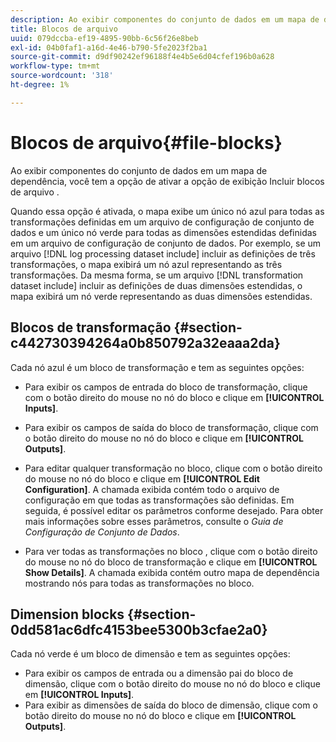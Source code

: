 ```yaml
---
description: Ao exibir componentes do conjunto de dados em um mapa de dependência, você tem a opção de ativar a opção de exibição Incluir blocos de arquivo .
title: Blocos de arquivo
uuid: 079dccba-ef19-4895-90bb-6c56f26e8beb
exl-id: 04b0faf1-a16d-4e46-b790-5fe2023f2ba1
source-git-commit: d9df90242ef96188f4e4b5e6d04cfef196b0a628
workflow-type: tm+mt
source-wordcount: '318'
ht-degree: 1%

---
```


# Blocos de arquivo{#file-blocks}

Ao exibir componentes do conjunto de dados em um mapa de dependência, você tem a opção de ativar a opção de exibição Incluir blocos de arquivo .

Quando essa opção é ativada, o mapa exibe um único nó azul para todas as transformações definidas em um arquivo de configuração de conjunto de dados e um único nó verde para todas as dimensões estendidas definidas em um arquivo de configuração de conjunto de dados. Por exemplo, se um arquivo [!DNL log processing dataset include] incluir as definições de três transformações, o mapa exibirá um nó azul representando as três transformações. Da mesma forma, se um arquivo [!DNL transformation dataset include] incluir as definições de duas dimensões estendidas, o mapa exibirá um nó verde representando as duas dimensões estendidas.

## Blocos de transformação {#section-c442730394264a0b850792a32eaaa2da}

Cada nó azul é um bloco de transformação e tem as seguintes opções:

* Para exibir os campos de entrada do bloco de transformação, clique com o botão direito do mouse no nó do bloco e clique em **[!UICONTROL Inputs]**.
* Para exibir os campos de saída do bloco de transformação, clique com o botão direito do mouse no nó do bloco e clique em **[!UICONTROL Outputs]**.
* Para editar qualquer transformação no bloco, clique com o botão direito do mouse no nó do bloco e clique em **[!UICONTROL Edit Configuration]**. A chamada exibida contém todo o arquivo de configuração em que todas as transformações são definidas. Em seguida, é possível editar os parâmetros conforme desejado. Para obter mais informações sobre esses parâmetros, consulte o *Guia de Configuração de Conjunto de Dados*.

* Para ver todas as transformações no bloco , clique com o botão direito do mouse no nó do bloco de transformação e clique em **[!UICONTROL Show Details]**. A chamada exibida contém outro mapa de dependência mostrando nós para todas as transformações no bloco.

## Dimension blocks {#section-0dd581ac6dfc4153bee5300b3cfae2a0}

Cada nó verde é um bloco de dimensão e tem as seguintes opções:

* Para exibir os campos de entrada ou a dimensão pai do bloco de dimensão, clique com o botão direito do mouse no nó do bloco e clique em **[!UICONTROL Inputs]**.
* Para exibir as dimensões de saída do bloco de dimensão, clique com o botão direito do mouse no nó do bloco e clique em **[!UICONTROL Outputs]**.
